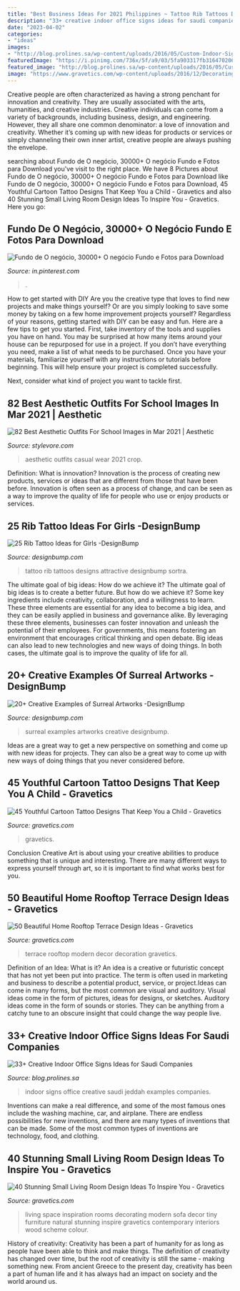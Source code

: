 ```yaml
---
title: "Best Business Ideas For 2021 Philippines ~ Tattoo Rib Tattoos Designs Attractive Designbump Sortra"
description: "33+ creative indoor office signs ideas for saudi companies"
date: "2023-04-02"
categories:
- "ideas"
images:
- "http://blog.prolines.sa/wp-content/uploads/2016/05/Custom-Indoor-Signs-jeddah.png"
featuredImage: "https://i.pinimg.com/736x/5f/a9/03/5fa903317fb31647020677537eac5fa7.jpg"
featured_image: "http://blog.prolines.sa/wp-content/uploads/2016/05/Custom-Indoor-Signs-jeddah.png"
image: "https://www.gravetics.com/wp-content/uploads/2016/12/Decorating-ideas-for-innovative-design-modern-terrace.jpg"
---
```



Creative people are often characterized as having a strong penchant for innovation and creativity. They are usually associated with the arts, humanities, and creative industries. Creative individuals can come from a variety of backgrounds, including business, design, and engineering. However, they all share one common denominator: a love of innovation and creativity. Whether it’s coming up with new ideas for products or services or simply channeling their own inner artist, creative people are always pushing the envelope.

	

		
searching about Fundo de O negócio, 30000+ O negócio Fundo e Fotos para Download you've visit to the right place. We have 8 Pictures about Fundo de O negócio, 30000+ O negócio Fundo e Fotos para Download like Fundo de O negócio, 30000+ O negócio Fundo e Fotos para Download, 45 Youthful Cartoon Tattoo Designs That Keep You a Child - Gravetics and also 40 Stunning Small Living Room Design Ideas To Inspire You - Gravetics. Here you go:
		
    
## Fundo De O Negócio, 30000+ O Negócio Fundo E Fotos Para Download

<img loading=lazy src="https://i.pinimg.com/736x/5f/a9/03/5fa903317fb31647020677537eac5fa7.jpg" onerror="this.onerror=null;this.src='https://tse1.mm.bing.net/th?id=OIP.r-n6i31Q4eZbvdZFzCmAswHaC6&amp;pid=15.1';" alt="Fundo de O negócio, 30000+ O negócio Fundo e Fotos para Download">

_Source: in.pinterest.com_

>. 

	

How to get started with DIY
Are you the creative type that loves to find new projects and make things yourself? Or are you simply looking to save some money by taking on a few home improvement projects yourself? Regardless of your reasons, getting started with DIY can be easy and fun. Here are a few tips to get you started.
First, take inventory of the tools and supplies you have on hand. You may be surprised at how many items around your house can be repurposed for use in a project. If you don’t have everything you need, make a list of what needs to be purchased. Once you have your materials, familiarize yourself with any instructions or tutorials before beginning. This will help ensure your project is completed successfully.

Next, consider what kind of project you want to tackle first.

    
## 82 Best Aesthetic Outfits For School Images In Mar 2021 | Aesthetic

<img loading=lazy src="https://www.stylevore.com/wp-content/uploads/2019/12/495a08f4b45d2124c9b078c886891469.jpg" onerror="this.onerror=null;this.src='https://tse1.mm.bing.net/th?id=OIP.Y0lEhVNGrWZ2uuwgFpWxQQAAAA&amp;pid=15.1';" alt="82 Best Aesthetic Outfits For School Images in Mar 2021 | Aesthetic">

_Source: stylevore.com_

>aesthetic outfits casual wear 2021 crop. 

	

Definition: What is innovation?
Innovation is the process of creating new products, services or ideas that are different from those that have been before. Innovation is often seen as a process of change, and can be seen as a way to improve the quality of life for people who use or enjoy products or services.

    
## 25 Rib Tattoo Ideas For Girls -DesignBump

<img loading=lazy src="https://cdn.designbump.com/wp-content/uploads/2015/10/rib013.jpg" onerror="this.onerror=null;this.src='https://tse3.mm.bing.net/th?id=OIP.0p5dyD_0t52W4kr3U60HdgHaLH&amp;pid=15.1';" alt="25 Rib Tattoo Ideas for Girls -DesignBump">

_Source: designbump.com_

>tattoo rib tattoos designs attractive designbump sortra. 

	

The ultimate goal of big ideas: How do we achieve it?
The ultimate goal of big ideas is to create a better future. But how do we achieve it? Some key ingredients include creativity, collaboration, and a willingness to learn. These three elements are essential for any idea to become a big idea, and they can be easily applied in business and governance alike. By leveraging these three elements, businesses can foster innovation and unleash the potential of their employees. For governments, this means fostering an environment that encourages critical thinking and open debate. Big ideas can also lead to new technologies and new ways of doing things. In both cases, the ultimate goal is to improve the quality of life for all.

    
## 20+ Creative Examples Of Surreal Artworks -DesignBump

<img loading=lazy src="https://cdn.designbump.com/wp-content/uploads/2012/12/surreal-artworks-art-001.jpg" onerror="this.onerror=null;this.src='https://tse4.mm.bing.net/th?id=OIP.9ZmzTTgva1yHlzWIS_WAsgHaJ4&amp;pid=15.1';" alt="20+ Creative Examples of Surreal Artworks -DesignBump">

_Source: designbump.com_

>surreal examples artworks creative designbump. 

	

Ideas are a great way to get a new perspective on something and come up with new ideas for projects. They can also be a great way to come up with new ways of doing things that you never considered before.

    
## 45 Youthful Cartoon Tattoo Designs That Keep You A Child - Gravetics

<img loading=lazy src="https://www.gravetics.com/wp-content/uploads/2017/07/Sassy-Power-Girl-Catoon-Tattoo-Design-768x768.jpg" onerror="this.onerror=null;this.src='https://tse4.mm.bing.net/th?id=OIP.grGjhAMCx7aHpCghzksVPQHaHa&amp;pid=15.1';" alt="45 Youthful Cartoon Tattoo Designs That Keep You a Child - Gravetics">

_Source: gravetics.com_

>gravetics. 

	

Conclusion
Creative Art is about using your creative abilities to produce something that is unique and interesting. There are many different ways to express yourself through art, so it is important to find what works best for you.

    
## 50 Beautiful Home Rooftop Terrace Design Ideas - Gravetics

<img loading=lazy src="https://www.gravetics.com/wp-content/uploads/2016/12/Decorating-ideas-for-innovative-design-modern-terrace.jpg" onerror="this.onerror=null;this.src='https://tse2.mm.bing.net/th?id=OIP.RnuK7uVdNfwSiwTP6L0oOgHaLJ&amp;pid=15.1';" alt="50 Beautiful Home Rooftop Terrace Design Ideas - Gravetics">

_Source: gravetics.com_

>terrace rooftop modern decor decoration gravetics. 

	

Definition of an Idea: What is it?
An idea is a creative or futuristic concept that has not yet been put into practice. The term is often used in marketing and business to describe a potential product, service, or project.Ideas can come in many forms, but the most common are visual and auditory. Visual ideas come in the form of pictures, ideas for designs, or sketches. Auditory ideas come in the form of sounds or stories. They can be anything from a catchy tune to an obscure insight that could change the way people live.

    
## 33+ Creative Indoor Office Signs Ideas For Saudi Companies

<img loading=lazy src="http://blog.prolines.sa/wp-content/uploads/2016/05/Custom-Indoor-Signs-jeddah.png" onerror="this.onerror=null;this.src='https://tse1.mm.bing.net/th?id=OIP.Y-30lKRl8JdLzk_8k0UTNAHaGW&amp;pid=15.1';" alt="33+ Creative Indoor Office Signs Ideas for Saudi Companies">

_Source: blog.prolines.sa_

>indoor signs office creative saudi jeddah examples companies. 

	

Inventions can make a real difference, and some of the most famous ones include the washing machine, car, and airplane. There are endless possibilities for new inventions, and there are many types of inventions that can be made. Some of the most common types of inventions are technology, food, and clothing.

    
## 40 Stunning Small Living Room Design Ideas To Inspire You - Gravetics

<img loading=lazy src="https://www.gravetics.com/wp-content/uploads/2016/12/Small-Living-Room-Ideas14.jpg" onerror="this.onerror=null;this.src='https://tse4.mm.bing.net/th?id=OIP.IsN7ioTByKfmL2y5xvsEYwHaHa&amp;pid=15.1';" alt="40 Stunning Small Living Room Design Ideas To Inspire You - Gravetics">

_Source: gravetics.com_

>living space inspiration rooms decorating modern sofa decor tiny furniture natural stunning inspire gravetics contemporary interiors wood scheme colour. 

	

History of creativity:
Creativity has been a part of humanity for as long as people have been able to think and make things. The definition of creativity has changed over time, but the root of creativity is still the same - making something new. From ancient Greece to the present day, creativity has been a part of human life and it has always had an impact on society and the world around us.

